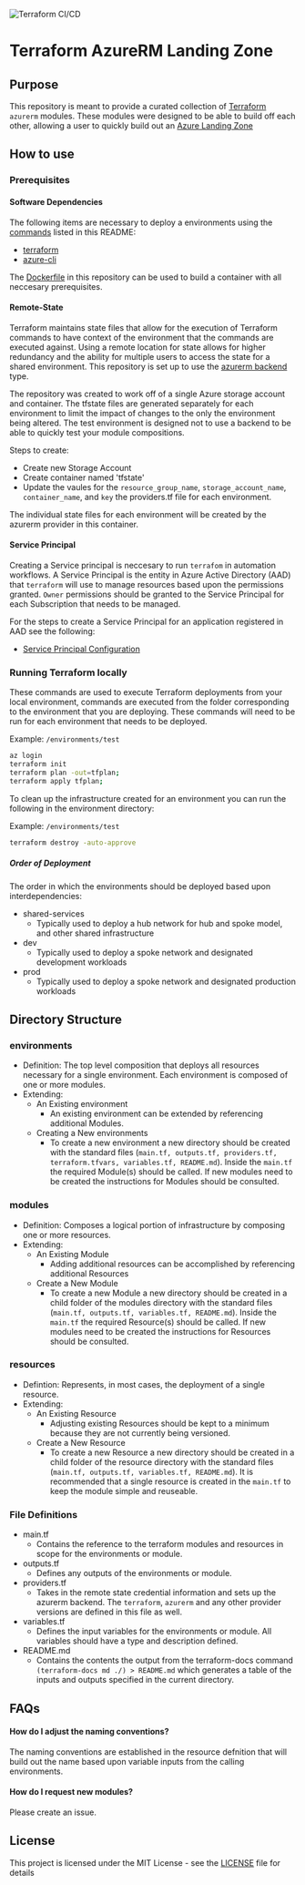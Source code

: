 ![Terraform CI/CD](https://github.com/kuhlman-labs/azure-terraform-service-catalog/workflows/Terraform%20CI/CD/badge.svg)

# Terraform AzureRM Landing Zone

## Purpose

This repository is meant to provide a curated collection of [Terraform](https://www.terraform.io/)  `azurerm` modules. These modules were designed to be able to build off each other, allowing a user to quickly build out an [Azure Landing Zone](https://docs.microsoft.com/en-us/azure/cloud-adoption-framework/ready/landing-zone/)

## How to use

### Prerequisites

#### Software Dependencies

The following items are necessary to deploy a environments using the [commands](#commands-for-deploying-with-terraform) listed in this README:

* [terraform](https://www.terraform.io/downloads.html)
* [azure-cli](https://docs.microsoft.com/en-us/cli/azure/install-azure-cli?view=azure-cli-latest)

The [Dockerfile](Dockerfile) in this repository can be used to build a container with all neccesary prerequisites.

#### Remote-State

Terraform maintains state files that allow for the execution of Terraform commands to have context of the environment that the commands are executed against. Using a remote location for state allows for higher redundancy and the ability for multiple users to access the state for a shared environment. This repository is set up to use the [azurerm backend](https://www.terraform.io/docs/backends/types/azurerm.html) type.

The repository was created to work off of a single Azure storage account and container. The tfstate files are generated separately for each environment to limit the impact of changes to the only the environment being altered. The test environment is designed not to use a backend to be able to quickly test your module compositions.

Steps to create:

*  Create new Storage Account
*  Create container named 'tfstate'
*  Update the vaules for the `resource_group_name`, `storage_account_name`, `container_name`, and `key` the providers.tf file for each environment.

The individual state files for each environment will be created by the azurerm provider in this container.

#### Service Principal

Creating a Service principal is neccesary to run `terrafom` in automation workflows. A Service Principal is the entity in Azure Active Directory (AAD) that `terraform` will use to manage resources based upon the permissions granted. `Owner` permissions should be granted to the Service Principal for each Subscription that needs to be managed.

For the steps to create a Service Principal for an application registered in AAD see the following:

* [Service Principal Configuration](https://www.terraform.io/docs/providers/azurerm/auth/service_principal_client_secret.html#creating-a-service-principal-in-the-azure-portal)


### Running Terraform locally

These commands are used to execute Terraform deployments from your local environment, commands are executed from the folder corresponding to the environment that you are deploying. These commands will need to be run for each environment that needs to be deployed.

Example: `/environments/test`

```bash
az login
terraform init
terraform plan -out=tfplan;
terraform apply tfplan;
```

To clean up the infrastructure created for an environment you can run the following in the environment directory:

Example: `/environments/test`

```bash
terraform destroy -auto-approve 
```

##### Order of Deployment

The order in which the environments should be deployed based upon interdependencies:

*  shared-services
    * Typically used to deploy a hub network for hub and spoke model, and other shared infrastructure
*  dev
    * Typically used to deploy a spoke network and designated development workloads
*  prod
    * Typically used to deploy a spoke network and designated production workloads

## Directory Structure

### environments
* Definition: The top level composition that deploys all resources necessary for a single environment. Each environment is composed of one or more modules.
* Extending:
    * An Existing environment
         * An existing environment can be extended by referencing additional Modules.
    * Creating a New environments
         * To create a new environment a new directory should be created with the standard files (`main.tf, outputs.tf, providers.tf, terraform.tfvars, variables.tf, README.md`). Inside the `main.tf` the required Module(s) should be called. If new modules need to be created the instructions for Modules should be consulted.

### modules
* Definition: Composes a logical portion of infrastructure by composing one or more resources.
* Extending:
    * An Existing Module
        * Adding additional resources can be accomplished by referencing additional Resources
    * Create a New Module
        * To create a new Module a new directory should be created in a child folder of the modules directory with the standard files (`main.tf, outputs.tf, variables.tf, README.md`). Inside the `main.tf` the required Resource(s) should be called. If new modules need to be created the instructions for Resources should be consulted.

### resources
* Defintion: Represents, in most cases, the deployment of a single resource.
* Extending:
    * An Existing Resource
        * Adjusting existing Resources should be kept to a minimum because they are not currently being versioned.
    * Create a New Resource
        * To create a new Resource a new directory should be created in a child folder of the resource directory with the standard files (`main.tf, outputs.tf, variables.tf, README.md`). It is recommended that a single resource is created in the `main.tf` to keep the module simple and reuseable. 

### File Definitions
* main.tf
    * Contains the reference to the terraform modules and resources in scope for the environments or module.
* outputs.tf
    * Defines any outputs of the environments or module.
* providers.tf
    * Takes in the remote state credential information and sets up the azurerm backend. The `terraform`,  `azurerm` and any other provider versions are defined in this file as well.
* variables.tf
    * Defines the input variables for the environments or module. All variables should have a type and description defined.
* README.md
    * Contains the contents the output from the terraform-docs command `(terraform-docs md ./) > README.md` which generates a table of the inputs and outputs specified in the current directory.

## FAQs

#### How do I adjust the naming conventions?

The naming conventions are established in the resource defnition that will build out the name based upon variable inputs from the calling environments.

#### How do I request new modules?

Please create an issue.

## License

This project is licensed under the MIT License - see the [LICENSE](LICENSE) file for details